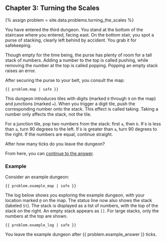 ## Chapter 3: Turning the Scales

{% assign problem = site.data.problems.turning_the_scales %}

You have entered the third dungeon. You stand at the bottom of the staircase where you entered, facing east. On the bottom stair, you spot a purse of stacking, clearly left behind by accident. You grab it for safekeeping.

Though empty for the time being, the purse has plenty of room for a tall stack of numbers. Adding a number to the top is called pushing, while removing the number at the top is called popping. Popping an empty stack raises an error.

After securing the purse to your belt, you consult the map:

<pre><code>{{ problem.map | safe }}</code></pre>

This dungeon introduces tiles with digits (marked `0` through `9` on the map) and junctions (marked `=`). When you trigger a digit tile, push the corresponding number onto the stack. This effect is called taking. Taking a number only affects the stack, not the tile.

For a junction tile, pop two numbers from the stack: first `a`, then `b`. If `b` is less than `a`, turn 90 degrees to the left. If `b` is greater than `a`, turn 90 degrees to the right. If the numbers are equal, continue straight.

After how many ticks do you leave the dungeon?

From here, you can [continue to the answer](../../answers/chapters/03/turning-the-scales.md).


### Example

Consider an example dungeon:

<pre><code>{{ problem.example_map | safe }}</code></pre>

The log below shows you exploring the example dungeon, with your location marked `@` on the map. The status line now also shows the stack (labeled `St`). The stack is displayed as a list of numbers, with the top of the stack on the right. An empty stack appears as `[]`. For large stacks, only the numbers at the top are shown.

<pre><code>{{ problem.example_log | safe }}</code></pre>

You leave the example dungeon after {{ problem.example_answer }} ticks.
